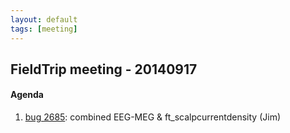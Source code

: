 ```yaml
---
layout: default
tags: [meeting]
---
```


## FieldTrip meeting - 20140917

#### Agenda

 1.  [bug 2685](http://bugzilla.fieldtriptoolbox.org/show_bug.cgi?id=2685): combined EEG-MEG & ft_scalpcurrentdensity (Jim)

